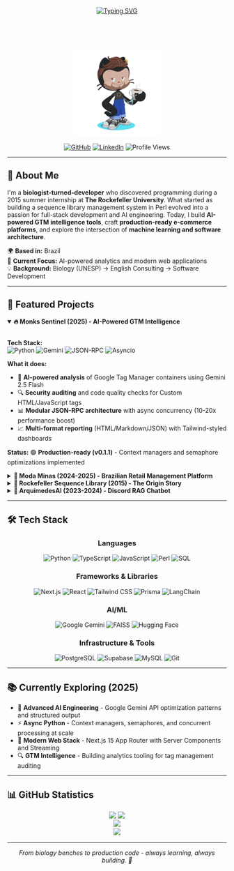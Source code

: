 <div align="center">
  
[![Typing SVG](https://readme-typing-svg.demolab.com?font=Fira+Code&size=28&duration=4000&pause=1000&color=F85D7F&center=true&vCenter=true&width=600&height=135&multiline=true&lines=Biologist+turned+Developer+%F0%9F%A7%AC%E2%86%92%F0%9F%92%BB;Building+AI-Powered+Solutions+%F0%9F%A4%96;Full-Stack+%26+GTM+Intelligence+%F0%9F%9A%80)](https://git.io/typing-svg)

<br><br><br>

<img src="https://github.com/edoardolobl/edoardolobl/raw/main/octocat-1713456924432.png" width="200" alt="Custom Octocat"/>

<br>

[![GitHub](https://img.shields.io/badge/GitHub-edoardolobl-F85D7F?style=for-the-badge&logo=github&logoColor=white&labelColor=1F222E)](https://github.com/edoardolobl)
[![LinkedIn](https://img.shields.io/badge/LinkedIn-Connect-F8D866?style=for-the-badge&logo=linkedin&logoColor=white&labelColor=1F222E)](https://linkedin.com/in/edoardolobl)
![Profile Views](https://komarev.com/ghpvc/?username=edoardolobl&color=F85D7F&style=for-the-badge&label=Profile+Views)

</div>

---

## 👋 About Me

I'm a **biologist-turned-developer** who discovered programming during a 2015 summer internship at **The Rockefeller University**. What started as building a sequence library management system in Perl evolved into a passion for full-stack development and AI engineering. Today, I build **AI-powered GTM intelligence tools**, craft **production-ready e-commerce platforms**, and explore the intersection of **machine learning and software architecture**.

🌍 **Based in:** Brazil  
🎯 **Current Focus:** AI-powered analytics and modern web applications  
💡 **Background:** Biology (UNESP) → English Consulting → Software Development

---

## 🚀 Featured Projects

<details open>
<summary><b>🔥 Monks Sentinel (2025) - AI-Powered GTM Intelligence</b></summary>

<br>

**Tech Stack:**  
![Python](https://img.shields.io/badge/Python-3776AB?style=for-the-badge&logo=python&logoColor=white&labelColor=1F222E)
![Gemini](https://img.shields.io/badge/Gemini_2.5_Flash-8E75B2?style=for-the-badge&logo=google&logoColor=white&labelColor=1F222E)
![JSON-RPC](https://img.shields.io/badge/JSON--RPC-F85D7F?style=for-the-badge&labelColor=1F222E)
![Asyncio](https://img.shields.io/badge/Asyncio-F8D866?style=for-the-badge&labelColor=1F222E)

**What it does:**
- 🤖 **AI-powered analysis** of Google Tag Manager containers using Gemini 2.5 Flash
- 🔍 **Security auditing** and code quality checks for Custom HTML/JavaScript tags
- 📊 **Modular JSON-RPC architecture** with async concurrency (10-20x performance boost)
- 📈 **Multi-format reporting** (HTML/Markdown/JSON) with Tailwind-styled dashboards

**Status:** 🟢 **Production-ready (v0.1.1)** - Context managers and semaphore optimizations implemented

</details>

<details>
<summary><b>🛒 Moda Minas (2024-2025) - Brazilian Retail Management Platform</b></summary>

<br>

**Tech Stack:**  
![Next.js](https://img.shields.io/badge/Next.js_15-000000?style=for-the-badge&logo=next.js&logoColor=white&labelColor=1F222E)
![TypeScript](https://img.shields.io/badge/TypeScript-3178C6?style=for-the-badge&logo=typescript&logoColor=white&labelColor=1F222E)
![Prisma](https://img.shields.io/badge/Prisma-2D3748?style=for-the-badge&logo=prisma&logoColor=white&labelColor=1F222E)
![PostgreSQL](https://img.shields.io/badge/PostgreSQL-4169E1?style=for-the-badge&logo=postgresql&logoColor=white&labelColor=1F222E)
![Supabase](https://img.shields.io/badge/Supabase-3ECF8E?style=for-the-badge&logo=supabase&logoColor=white&labelColor=1F222E)

**What it does:**
- 🏪 **Full-featured POS system** for Brazilian retail with fiscal compliance (CNPJ/CPF, Nota Fiscal)
- 📦 **Inventory management** with FIFO costing and real-time stock tracking
- 📊 **Sales analytics** with barcode scanning and multi-product operations
- 🔐 **Supabase authentication** with role-based access control

**Status:** 🟢 **Production-ready** - Active deployment with real-world usage

</details>

<details>
<summary><b>🧬 Rockefeller Sequence Library (2015) - The Origin Story</b></summary>

<br>

**Tech Stack:**  
![Perl](https://img.shields.io/badge/Perl-39457E?style=for-the-badge&logo=perl&logoColor=white&labelColor=1F222E)
![Catalyst](https://img.shields.io/badge/Catalyst_MVC-F85D7F?style=for-the-badge&labelColor=1F222E)
![MySQL](https://img.shields.io/badge/MySQL-4479A1?style=for-the-badge&logo=mysql&logoColor=white&labelColor=1F222E)

**What it does:**
- 🔬 **Bioinformatics sequence library management** system for The Rockefeller University
- 📚 **Built during summer internship** in Michel Nussenzweig's lab (Laboratory of Molecular Immunology)
- 🎓 **Learned programming from scratch** with mentor Thiago Y. Oliveira
- 🔄 **Refactored in 2025** with modern security practices

**Significance:** This is where it all began - from biology student to developer in one summer. Demonstrates rapid learning ability and foundational understanding of MVC architecture and database design.

</details>

<details>
<summary><b>🤖 ArquimedesAI (2023-2024) - Discord RAG Chatbot</b></summary>

<br>

**Tech Stack:**  
![LangChain](https://img.shields.io/badge/LangChain-1C3C3C?style=for-the-badge&labelColor=1F222E)
![Mistral](https://img.shields.io/badge/Mistral_7B-F8D866?style=for-the-badge&labelColor=1F222E)
![FAISS](https://img.shields.io/badge/FAISS-0467DF?style=for-the-badge&labelColor=1F222E)

**What it does:**
- 💬 Discord chatbot with Retrieval Augmented Generation (RAG)
- 🧠 Powered by Mistral 7B and FAISS vector database
- 📖 Early exploration into AI/ML patterns and LangChain framework

**Status:** 🟡 **Early AI Exploration** - Foundation for current AI engineering work

</details>

---

## 🛠️ Tech Stack

<div align="center">

### Languages
![Python](https://img.shields.io/badge/Python-3776AB?style=for-the-badge&logo=python&logoColor=white&labelColor=1F222E)
![TypeScript](https://img.shields.io/badge/TypeScript-3178C6?style=for-the-badge&logo=typescript&logoColor=white&labelColor=1F222E)
![JavaScript](https://img.shields.io/badge/JavaScript-F7DF1E?style=for-the-badge&logo=javascript&logoColor=black&labelColor=1F222E)
![Perl](https://img.shields.io/badge/Perl-39457E?style=for-the-badge&logo=perl&logoColor=white&labelColor=1F222E)
![SQL](https://img.shields.io/badge/SQL-4479A1?style=for-the-badge&logo=postgresql&logoColor=white&labelColor=1F222E)

### Frameworks & Libraries  
![Next.js](https://img.shields.io/badge/Next.js-000000?style=for-the-badge&logo=next.js&logoColor=white&labelColor=1F222E)
![React](https://img.shields.io/badge/React-61DAFB?style=for-the-badge&logo=react&logoColor=black&labelColor=1F222E)
![Tailwind CSS](https://img.shields.io/badge/Tailwind_CSS-06B6D4?style=for-the-badge&logo=tailwind-css&logoColor=white&labelColor=1F222E)
![Prisma](https://img.shields.io/badge/Prisma-2D3748?style=for-the-badge&logo=prisma&logoColor=white&labelColor=1F222E)
![LangChain](https://img.shields.io/badge/LangChain-1C3C3C?style=for-the-badge&labelColor=1F222E)

### AI/ML
![Google Gemini](https://img.shields.io/badge/Gemini_2.5_Flash-8E75B2?style=for-the-badge&logo=google&logoColor=white&labelColor=1F222E)
![FAISS](https://img.shields.io/badge/FAISS-0467DF?style=for-the-badge&labelColor=1F222E)
![Hugging Face](https://img.shields.io/badge/Hugging_Face-FFD21E?style=for-the-badge&logo=huggingface&logoColor=black&labelColor=1F222E)

### Infrastructure & Tools
![PostgreSQL](https://img.shields.io/badge/PostgreSQL-4169E1?style=for-the-badge&logo=postgresql&logoColor=white&labelColor=1F222E)
![Supabase](https://img.shields.io/badge/Supabase-3ECF8E?style=for-the-badge&logo=supabase&logoColor=white&labelColor=1F222E)
![MySQL](https://img.shields.io/badge/MySQL-4479A1?style=for-the-badge&logo=mysql&logoColor=white&labelColor=1F222E)
![Git](https://img.shields.io/badge/Git-F05032?style=for-the-badge&logo=git&logoColor=white&labelColor=1F222E)

</div>

---

## 📚 Currently Exploring (2025)

- 🧠 **Advanced AI Engineering** - Google Gemini API optimization patterns and structured output
- ⚡ **Async Python** - Context managers, semaphores, and concurrent processing at scale
- 🎨 **Modern Web Stack** - Next.js 15 App Router with Server Components and Streaming
- 🔍 **GTM Intelligence** - Building analytics tooling for tag management auditing

---

## 📊 GitHub Statistics

<div align="center">
  <img height="180em" src="https://github-readme-stats.vercel.app/api?username=edoardolobl&show_icons=true&theme=radical&title_color=F85D7F&text_color=F8D866&bg_color=1F222E&icon_color=F85D7F&border_color=F85D7F"/>
  <img height="180em" src="https://github-readme-stats.vercel.app/api/top-langs/?username=edoardolobl&layout=compact&theme=radical&title_color=F85D7F&text_color=F8D866&bg_color=1F222E&border_color=F85D7F"/>
</div>

<div align="center">
  <img width="800px" src="https://github-readme-streak-stats.herokuapp.com/?user=edoardolobl&theme=radical&background=1F222E&ring=F85D7F&fire=F85D7F&currStreakLabel=F85D7F&sideNums=F8D866&sideLabels=F8D866&dates=F8D866&border=F85D7F"/>
</div>

<div align="center">
  <img width="800px" src="https://github-readme-activity-graph.vercel.app/graph?username=edoardolobl&bg_color=1F222E&color=F8D866&line=F85D7F&point=F8D866&area=true&area_color=F85D7F"/>
</div>

---

<div align="center">
  <i>From biology benches to production code - always learning, always building. 🚀</i>
</div>
